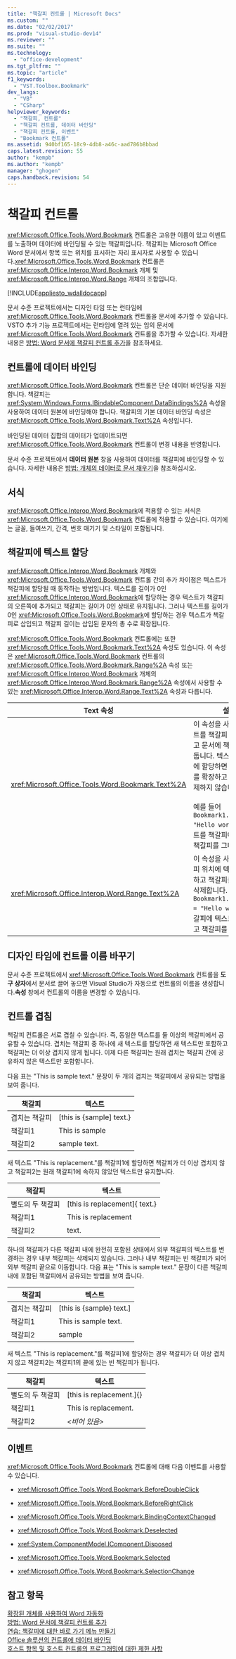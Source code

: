 ```yaml
---
title: "책갈피 컨트롤 | Microsoft Docs"
ms.custom: ""
ms.date: "02/02/2017"
ms.prod: "visual-studio-dev14"
ms.reviewer: ""
ms.suite: ""
ms.technology: 
  - "office-development"
ms.tgt_pltfrm: ""
ms.topic: "article"
f1_keywords: 
  - "VST.Toolbox.Bookmark"
dev_langs: 
  - "VB"
  - "CSharp"
helpviewer_keywords: 
  - "책갈피, 컨트롤"
  - "책갈피 컨트롤, 데이터 바인딩"
  - "책갈피 컨트롤, 이벤트"
  - "Bookmark 컨트롤"
ms.assetid: 940bf165-18c9-4db8-a46c-aad786b8bbad
caps.latest.revision: 55
author: "kempb"
ms.author: "kempb"
manager: "ghogen"
caps.handback.revision: 54
---
```

# 책갈피 컨트롤
  <xref:Microsoft.Office.Tools.Word.Bookmark> 컨트롤은 고유한 이름이 있고 이벤트를 노출하며 데이터에 바인딩될 수 있는 책갈피입니다. 책갈피는 Microsoft Office Word 문서에서 항목 또는 위치를 표시하는 자리 표시자로 사용할 수 있습니다.<xref:Microsoft.Office.Tools.Word.Bookmark> 컨트롤은 <xref:Microsoft.Office.Interop.Word.Bookmark> 개체 및 <xref:Microsoft.Office.Interop.Word.Range> 개체의 조합입니다.  
  
 [!INCLUDE[appliesto_wdalldocapp](../vsto/includes/appliesto-wdalldocapp-md.md)]  
  
 문서 수준 프로젝트에서는 디자인 타임 또는 런타임에 <xref:Microsoft.Office.Tools.Word.Bookmark> 컨트롤을 문서에 추가할 수 있습니다. VSTO 추가 기능 프로젝트에서는 런타임에 열려 있는 임의 문서에 <xref:Microsoft.Office.Tools.Word.Bookmark> 컨트롤을 추가할 수 있습니다. 자세한 내용은 [방법: Word 문서에 책갈피 컨트롤 추가](../vsto/how-to-add-bookmark-controls-to-word-documents.md)을 참조하세요.  
  
## 컨트롤에 데이터 바인딩  
 <xref:Microsoft.Office.Tools.Word.Bookmark> 컨트롤은 단순 데이터 바인딩을 지원합니다. 책갈피는 <xref:System.Windows.Forms.IBindableComponent.DataBindings%2A> 속성을 사용하여 데이터 원본에 바인딩해야 합니다. 책갈피의 기본 데이터 바인딩 속성은 <xref:Microsoft.Office.Tools.Word.Bookmark.Text%2A> 속성입니다.  
  
 바인딩된 데이터 집합의 데이터가 업데이트되면 <xref:Microsoft.Office.Tools.Word.Bookmark> 컨트롤이 변경 내용을 반영합니다.  
  
 문서 수준 프로젝트에서 **데이터 원본** 창을 사용하여 데이터를 책갈피에 바인딩할 수 있습니다. 자세한 내용은 [방법: 개체의 데이터로 문서 채우기](../vsto/how-to-populate-documents-with-data-from-objects.md)을 참조하십시오.  
  
## 서식  
 <xref:Microsoft.Office.Interop.Word.Bookmark>에 적용할 수 있는 서식은 <xref:Microsoft.Office.Tools.Word.Bookmark> 컨트롤에 적용할 수 있습니다. 여기에는 글꼴, 들여쓰기, 간격, 번호 매기기 및 스타일이 포함됩니다.  
  
## 책갈피에 텍스트 할당  
 <xref:Microsoft.Office.Interop.Word.Bookmark> 개체와 <xref:Microsoft.Office.Tools.Word.Bookmark> 컨트롤 간의 추가 차이점은 텍스트가 책갈피에 할당될 때 동작하는 방법입니다. 텍스트를 길이가 0인 <xref:Microsoft.Office.Interop.Word.Bookmark>에 할당하는 경우 텍스트가 책갈피의 오른쪽에 추가되고 책갈피는 길이가 0인 상태로 유지됩니다. 그러나 텍스트를 길이가 0인 <xref:Microsoft.Office.Tools.Word.Bookmark>에 할당하는 경우 텍스트가 책갈피로 삽입되고 책갈피 길이는 삽입된 문자의 총 수로 확장됩니다.  
  
 <xref:Microsoft.Office.Tools.Word.Bookmark> 컨트롤에는 또한 <xref:Microsoft.Office.Tools.Word.Bookmark.Text%2A> 속성도 있습니다. 이 속성은 <xref:Microsoft.Office.Tools.Word.Bookmark> 컨트롤의 <xref:Microsoft.Office.Tools.Word.Bookmark.Range%2A> 속성 또는 <xref:Microsoft.Office.Interop.Word.Bookmark> 개체의 <xref:Microsoft.Office.Interop.Word.Bookmark.Range%2A> 속성에서 사용할 수 있는 <xref:Microsoft.Office.Interop.Word.Range.Text%2A> 속성과 다릅니다.  
  
|Text 속성|설명|  
|-------------|--------|  
|<xref:Microsoft.Office.Tools.Word.Bookmark.Text%2A>|이 속성을 사용하여 텍스트를 책갈피 안에 표시하고 문서에 책갈피를 남겨 둡니다. 텍스트를 책갈피에 할당하면 책갈피 범위를 확장하고 책갈피를 삭제하지 않습니다.<br /><br /> 예를 들어 `Bookmark1.Text = "Hello world"`는 텍스트를 책갈피에 삽입하고 책갈피를 그대로 둡니다.|  
|<xref:Microsoft.Office.Interop.Word.Range.Text%2A>|이 속성을 사용하여 책갈피 위치에 텍스트를 표시하고 책갈피를 자동으로 삭제합니다. 예를 들어 `Bookmark1.Range.Text = "Hello world"`는 책갈피에 텍스트를 삽입하고 책갈피를 삭제합니다.|  
  
## 디자인 타임에 컨트롤 이름 바꾸기  
 문서 수준 프로젝트에서 <xref:Microsoft.Office.Tools.Word.Bookmark> 컨트롤을 **도구 상자**에서 문서로 끌어 놓으면 Visual Studio가 자동으로 컨트롤의 이름을 생성합니다.**속성** 창에서 컨트롤의 이름을 변경할 수 있습니다.  
  
## 컨트롤 겹침  
 책갈피 컨트롤은 서로 겹칠 수 있습니다. 즉, 동일한 텍스트를 둘 이상의 책갈피에서 공유할 수 있습니다. 겹치는 책갈피 중 하나에 새 텍스트를 할당하면 새 텍스트만 포함하고 책갈피는 더 이상 겹치지 않게 됩니다. 이제 다른 책갈피는 원래 겹치는 책갈피 간에 공유하지 않은 텍스트만 포함합니다.  
  
 다음 표는 "This is sample text." 문장이 두 개의 겹치는 책갈피에서 공유되는 방법을 보여 줍니다.  
  
|책갈피|텍스트|  
|---------|---------|  
|겹치는 책갈피|\[this is {sample\] text.}|  
|책갈피1|This is sample|  
|책갈피2|sample text.|  
  
 새 텍스트 "This is replacement."를 책갈피1에 할당하면 책갈피가 더 이상 겹치지 않고 책갈피2는 원래 책갈피1에 속하지 않았던 텍스트만 유지합니다.  
  
|책갈피|텍스트|  
|---------|---------|  
|별도의 두 책갈피|\[this is replacement\]{ text.}|  
|책갈피1|This is replacement|  
|책갈피2|text.|  
  
 하나의 책갈피가 다른 책갈피 내에 완전히 포함된 상태에서 외부 책갈피의 텍스트를 변경하는 경우 내부 책갈피는 삭제되지 않습니다. 그러나 내부 책갈피는 빈 책갈피가 되어 외부 책갈피 끝으로 이동합니다. 다음 표는 "This is sample text." 문장이 다른 책갈피 내에 포함된 책갈피에서 공유되는 방법을 보여 줍니다.  
  
|책갈피|텍스트|  
|---------|---------|  
|겹치는 책갈피|\[this is {sample} text.\]|  
|책갈피1|This is sample text.|  
|책갈피2|sample|  
  
 새 텍스트 "This is replacement."를 책갈피1에 할당하는 경우 책갈피가 더 이상 겹치지 않고 책갈피2는 책갈피1의 끝에 있는 빈 책갈피가 됩니다.  
  
|책갈피|텍스트|  
|---------|---------|  
|별도의 두 책갈피|\[this is replacement.\]{}|  
|책갈피1|This is replacement.|  
|책갈피2|*\<비어 있음\>*|  
  
## 이벤트  
 <xref:Microsoft.Office.Tools.Word.Bookmark> 컨트롤에 대해 다음 이벤트를 사용할 수 있습니다.  
  
-   <xref:Microsoft.Office.Tools.Word.Bookmark.BeforeDoubleClick>  
  
-   <xref:Microsoft.Office.Tools.Word.Bookmark.BeforeRightClick>  
  
-   <xref:Microsoft.Office.Tools.Word.Bookmark.BindingContextChanged>  
  
-   <xref:Microsoft.Office.Tools.Word.Bookmark.Deselected>  
  
-   <xref:System.ComponentModel.IComponent.Disposed>  
  
-   <xref:Microsoft.Office.Tools.Word.Bookmark.Selected>  
  
-   <xref:Microsoft.Office.Tools.Word.Bookmark.SelectionChange>  
  
## 참고 항목  
 [확장된 개체를 사용하여 Word 자동화](../vsto/automating-word-by-using-extended-objects.md)   
 [방법: Word 문서에 책갈피 컨트롤 추가](../vsto/how-to-add-bookmark-controls-to-word-documents.md)   
 [연습: 책갈피에 대한 바로 가기 메뉴 만들기](../vsto/walkthrough-creating-shortcut-menus-for-bookmarks.md)   
 [Office 솔루션의 컨트롤에 데이터 바인딩](../vsto/binding-data-to-controls-in-office-solutions.md)   
 [호스트 항목 및 호스트 컨트롤의 프로그래밍에 대한 제한 사항](../vsto/programmatic-limitations-of-host-items-and-host-controls.md)  
  
  